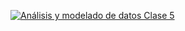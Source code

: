 [![Análisis y modelado de datos Clase 5](http://i.imgur.com/Fj8of89.png)](https://youtu.be/PlZGmaI08G0)